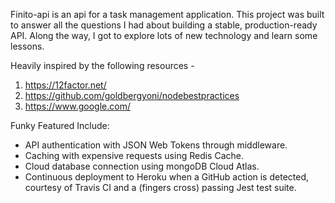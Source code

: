 Finito-api is an api for a task management application.
This project was built to answer all the questions I had about building a stable, production-ready API. Along the way, I got to explore lots of new technology and learn some lessons.

Heavily inspired by the following resources -
1. https://12factor.net/
2. https://github.com/goldbergyoni/nodebestpractices
3. https://www.google.com/

Funky Featured Include:
* API authentication with JSON Web Tokens through middleware.
* Caching with expensive requests using Redis Cache.
* Cloud database connection using mongoDB Cloud Atlas. 
* Continuous deployment to Heroku when a GitHub action is detected, courtesy of Travis CI and a (fingers cross) passing Jest test suite.
